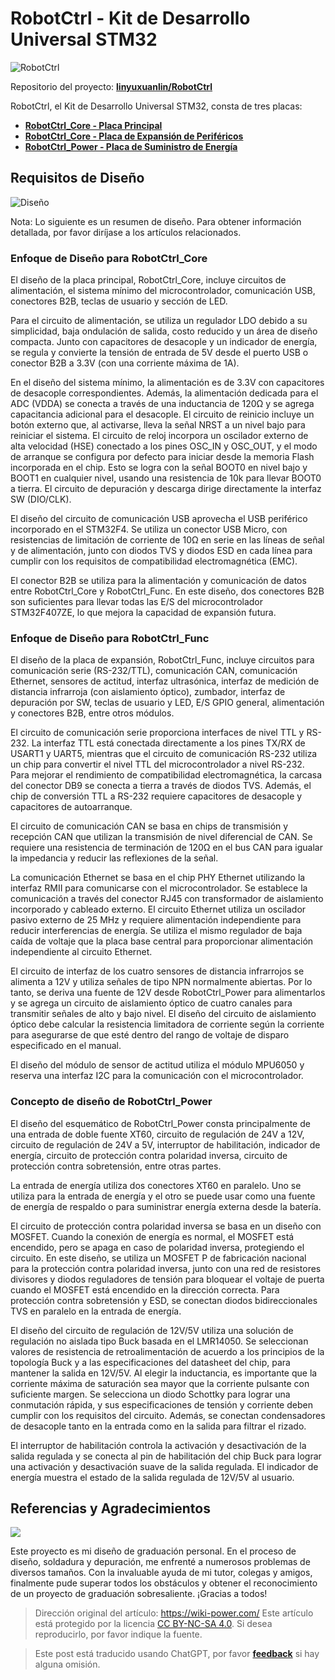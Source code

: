 # RobotCtrl - Kit de Desarrollo Universal STM32

![RobotCtrl](https://img.wiki-power.com/d/wiki-media/img/20220416181125.jpeg)

Repositorio del proyecto: [**linyuxuanlin/RobotCtrl**](https://github.com/linyuxuanlin/RobotCtrl)

RobotCtrl, el Kit de Desarrollo Universal STM32, consta de tres placas:

- [**RobotCtrl_Core - Placa Principal**](https://wiki-power.com/RobotCtrl_Core-%E6%A0%B8%E5%BF%83%E6%9D%BF)
- [**RobotCtrl_Core - Placa de Expansión de Periféricos**](https://wiki-power.com/RobotCtrl_Func-%E5%A4%96%E8%AE%BE%E6%8B%93%E5%B1%95%E6%9D%BF)
- [**RobotCtrl_Power - Placa de Suministro de Energía**](https://wiki-power.com/RobotCtrl_Power-%E7%94%B5%E6%BA%90%E4%BE%9B%E7%94%B5%E6%9D%BF)

## Requisitos de Diseño

![Diseño](https://img.wiki-power.com/d/wiki-media/img/20220527111854.png)

Nota: Lo siguiente es un resumen de diseño. Para obtener información detallada, por favor diríjase a los artículos relacionados.

### Enfoque de Diseño para RobotCtrl_Core

El diseño de la placa principal, RobotCtrl_Core, incluye circuitos de alimentación, el sistema mínimo del microcontrolador, comunicación USB, conectores B2B, teclas de usuario y sección de LED.

Para el circuito de alimentación, se utiliza un regulador LDO debido a su simplicidad, baja ondulación de salida, costo reducido y un área de diseño compacta. Junto con capacitores de desacople y un indicador de energía, se regula y convierte la tensión de entrada de 5V desde el puerto USB o conector B2B a 3.3V (con una corriente máxima de 1A).

En el diseño del sistema mínimo, la alimentación es de 3.3V con capacitores de desacople correspondientes. Además, la alimentación dedicada para el ADC (VDDA) se conecta a través de una inductancia de 120Ω y se agrega capacitancia adicional para el desacople. El circuito de reinicio incluye un botón externo que, al activarse, lleva la señal NRST a un nivel bajo para reiniciar el sistema. El circuito de reloj incorpora un oscilador externo de alta velocidad (HSE) conectado a los pines OSC_IN y OSC_OUT, y el modo de arranque se configura por defecto para iniciar desde la memoria Flash incorporada en el chip. Esto se logra con la señal BOOT0 en nivel bajo y BOOT1 en cualquier nivel, usando una resistencia de 10k para llevar BOOT0 a tierra. El circuito de depuración y descarga dirige directamente la interfaz SW (DIO/CLK).

El diseño del circuito de comunicación USB aprovecha el USB periférico incorporado en el STM32F4. Se utiliza un conector USB Micro, con resistencias de limitación de corriente de 10Ω en serie en las líneas de señal y de alimentación, junto con diodos TVS y diodos ESD en cada línea para cumplir con los requisitos de compatibilidad electromagnética (EMC).

El conector B2B se utiliza para la alimentación y comunicación de datos entre RobotCtrl_Core y RobotCtrl_Func. En este diseño, dos conectores B2B son suficientes para llevar todas las E/S del microcontrolador STM32F407ZE, lo que mejora la capacidad de expansión futura.

### Enfoque de Diseño para RobotCtrl_Func

El diseño de la placa de expansión, RobotCtrl_Func, incluye circuitos para comunicación serie (RS-232/TTL), comunicación CAN, comunicación Ethernet, sensores de actitud, interfaz ultrasónica, interfaz de medición de distancia infrarroja (con aislamiento óptico), zumbador, interfaz de depuración por SW, teclas de usuario y LED, E/S GPIO general, alimentación y conectores B2B, entre otros módulos.

El circuito de comunicación serie proporciona interfaces de nivel TTL y RS-232. La interfaz TTL está conectada directamente a los pines TX/RX de USART1 y UART5, mientras que el circuito de comunicación RS-232 utiliza un chip para convertir el nivel TTL del microcontrolador a nivel RS-232. Para mejorar el rendimiento de compatibilidad electromagnética, la carcasa del conector DB9 se conecta a tierra a través de diodos TVS. Además, el chip de conversión TTL a RS-232 requiere capacitores de desacople y capacitores de autoarranque.

El circuito de comunicación CAN se basa en chips de transmisión y recepción CAN que utilizan la transmisión de nivel diferencial de CAN. Se requiere una resistencia de terminación de 120Ω en el bus CAN para igualar la impedancia y reducir las reflexiones de la señal.

La comunicación Ethernet se basa en el chip PHY Ethernet utilizando la interfaz RMII para comunicarse con el microcontrolador. Se establece la comunicación a través del conector RJ45 con transformador de aislamiento incorporado y cableado externo. El circuito Ethernet utiliza un oscilador pasivo externo de 25 MHz y requiere alimentación independiente para reducir interferencias de energía. Se utiliza el mismo regulador de baja caída de voltaje que la placa base central para proporcionar alimentación independiente al circuito Ethernet.

El circuito de interfaz de los cuatro sensores de distancia infrarrojos se alimenta a 12V y utiliza señales de tipo NPN normalmente abiertas. Por lo tanto, se deriva una fuente de 12V desde RobotCtrl_Power para alimentarlos y se agrega un circuito de aislamiento óptico de cuatro canales para transmitir señales de alto y bajo nivel. El diseño del circuito de aislamiento óptico debe calcular la resistencia limitadora de corriente según la corriente para asegurarse de que esté dentro del rango de voltaje de disparo especificado en el manual.

El diseño del módulo de sensor de actitud utiliza el módulo MPU6050 y reserva una interfaz I2C para la comunicación con el microcontrolador.

### Concepto de diseño de RobotCtrl_Power

El diseño del esquemático de RobotCtrl_Power consta principalmente de una entrada de doble fuente XT60, circuito de regulación de 24V a 12V, circuito de regulación de 24V a 5V, interruptor de habilitación, indicador de energía, circuito de protección contra polaridad inversa, circuito de protección contra sobretensión, entre otras partes.

La entrada de energía utiliza dos conectores XT60 en paralelo. Uno se utiliza para la entrada de energía y el otro se puede usar como una fuente de energía de respaldo o para suministrar energía externa desde la batería.

El circuito de protección contra polaridad inversa se basa en un diseño con MOSFET. Cuando la conexión de energía es normal, el MOSFET está encendido, pero se apaga en caso de polaridad inversa, protegiendo el circuito. En este diseño, se utiliza un MOSFET P de fabricación nacional para la protección contra polaridad inversa, junto con una red de resistores divisores y diodos reguladores de tensión para bloquear el voltaje de puerta cuando el MOSFET está encendido en la dirección correcta. Para protección contra sobretensión y ESD, se conectan diodos bidireccionales TVS en paralelo en la entrada de energía.

El diseño del circuito de regulación de 12V/5V utiliza una solución de regulación no aislada tipo Buck basada en el LMR14050. Se seleccionan valores de resistencia de retroalimentación de acuerdo a los principios de la topología Buck y a las especificaciones del datasheet del chip, para mantener la salida en 12V/5V. Al elegir la inductancia, es importante que la corriente máxima de saturación sea mayor que la corriente pulsante con suficiente margen. Se selecciona un diodo Schottky para lograr una conmutación rápida, y sus especificaciones de tensión y corriente deben cumplir con los requisitos del circuito. Además, se conectan condensadores de desacople tanto en la entrada como en la salida para filtrar el rizado.

El interruptor de habilitación controla la activación y desactivación de la salida regulada y se conecta al pin de habilitación del chip Buck para lograr una activación y desactivación suave de la salida regulada. El indicador de energía muestra el estado de la salida regulada de 12V/5V al usuario.

## Referencias y Agradecimientos

![](https://img.wiki-power.com/d/wiki-media/img/20220416181139.jpeg)

Este proyecto es mi diseño de graduación personal. En el proceso de diseño, soldadura y depuración, me enfrenté a numerosos problemas de diversos tamaños. Con la invaluable ayuda de mi tutor, colegas y amigos, finalmente pude superar todos los obstáculos y obtener el reconocimiento de un proyecto de graduación sobresaliente. ¡Gracias a todos!

> Dirección original del artículo: <https://wiki-power.com/>
> Este artículo está protegido por la licencia [CC BY-NC-SA 4.0](https://creativecommons.org/licenses/by/4.0/deed.zh). Si desea reproducirlo, por favor indique la fuente.

> Este post está traducido usando ChatGPT, por favor [**feedback**](https://github.com/linyuxuanlin/Wiki_MkDocs/issues/new) si hay alguna omisión.